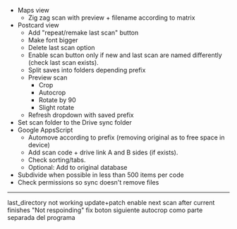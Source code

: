 - Maps view
    - Zig zag scan with preview + filename according to matrix
- Postcard view
    - Add "repeat/remake last scan" button  
    - Make font bigger
    - Delete last scan option
    - Enable scan button only if new and last scan are named differently (check last scan exists).
    - Split saves into folders depending prefix
    - Preview scan
        - Crop
        - Autocrop
        - Rotate by 90
        - Slight rotate
    - Refresh dropdown with saved prefix
- Set scan folder to the Drive sync folder
- Google AppsScript
    - Automove according to prefix (removing original as to free space in device)
    - Add scan code + drive link A and B sides (if exists).
    - Check sorting/tabs.
    - Optional: Add to original database
- Subdivide when possible in less than 500 items per code
- Check permissions so sync doesn't remove files


---
last_directory not working
update+patch
enable next scan after current finishes
"Not respoinding" fix
boton siguiente
autocrop como parte separada del programa
